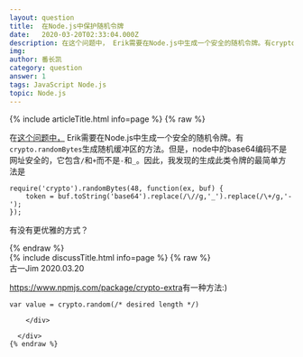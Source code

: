 ```yaml
---
layout: question
title:  在Node.js中保护随机令牌
date:   2020-03-20T02:33:04.000Z
description: 在这个问题中， Erik需要在Node.js中生成一个安全的随机令牌。有crypto.randomBytes生成随机缓冲区的方法。但是，node中的bas...
img: 
author: 番长凯
category: question
answer: 1
tags: JavaScript Node.js
topic: Node.js
---
```

<div class="article-root">
  <div class="article">
    {% include articleTitle.html info=page %}
    {% raw %}
    <div class="article-content"><p><font style="vertical-align: inherit;"><font style="vertical-align: inherit;">在</font></font><a href="https://stackoverflow.com/questions/8838624/nodejs-send-email-on-registration/8842959#8842959"><font style="vertical-align: inherit;"><font style="vertical-align: inherit;">这个问题中，</font></font></a><font style="vertical-align: inherit;"><font style="vertical-align: inherit;"> Erik需要在Node.js中生成一个安全的随机令牌。</font><font style="vertical-align: inherit;">有</font></font><code>crypto.randomBytes</code><font style="vertical-align: inherit;"><font style="vertical-align: inherit;">生成随机缓冲区</font><font style="vertical-align: inherit;">的方法</font><font style="vertical-align: inherit;">。</font><font style="vertical-align: inherit;">但是，node中的base64编码不是网址安全的，它包含</font></font><code>/</code><font style="vertical-align: inherit;"><font style="vertical-align: inherit;">和</font></font><code>+</code><font style="vertical-align: inherit;"><font style="vertical-align: inherit;">而不是</font></font><code>-</code><font style="vertical-align: inherit;"><font style="vertical-align: inherit;">和</font></font><code>_</code><font style="vertical-align: inherit;"><font style="vertical-align: inherit;">。</font><font style="vertical-align: inherit;">因此，我发现的生成此类令牌的最简单方法是</font></font></p>

<pre><code>require('crypto').randomBytes(48, function(ex, buf) {<font></font>
    token = buf.toString('base64').replace(/\//g,'_').replace(/\+/g,'-');<font></font>
});<font></font>
</code></pre>

<p><font style="vertical-align: inherit;"><font style="vertical-align: inherit;">有没有更优雅的方式？</font></font></p></div>
    {% endraw %}
  </div>

  <div class="discuss-wrapper">
    {% include discussTitle.html info=page %}
    {% raw %}
    <div class="discuss-item">
        <div class="discuss-parent">
          <div class="discuss-meta">
            <span class="discuss-user">古一Jim</span>
            <span class="discuss-time">2020.03.20</span>
          </div>
          <div class="discuss-comment"><p><a href="https://www.npmjs.com/package/crypto-extra" rel="nofollow"><font style="vertical-align: inherit;"><font style="vertical-align: inherit;">https://www.npmjs.com/package/crypto-extra</font></font></a><font style="vertical-align: inherit;"><font style="vertical-align: inherit;">有一种方法:)</font></font></p>

<pre><code>var value = crypto.random(/* desired length */)
</code></pre></div>
        </div>
        
      </div>
    {% endraw %}
  </div>
<div>
